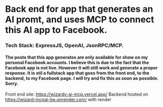 <h1>Back end for app that generates an AI promt, and uses MCP to connect this AI app to Facebook.</h1>

### Tech Stack: ExpressJS, OpenAI, JsonRPC/MCP.

<h4> The posts that this app generates are only available for show on my personal Facebook accounts. I believe this is due to the fact that the Facebook app is not live. However it will still work and generate a proper response. It is stil a fullstack app that goes from the front end, to the backend, to my Facebook page. I will try and fix this as soon as possible. Sorry. </h4>

Front end site: https://wizardy-ai-mcp.vercel.app/
Backend hosted on https://wizard-mcpai-be.onrender.com/
with render
